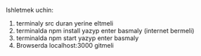 Ishletmek uchin:
1. terminaly src duran yerine eltmeli
2. terminalda npm install yazyp enter basmaly (internet bermeli)
3. terminalda npm start yazyp enter basmaly
4. Browserda localhost:3000 gitmeli
